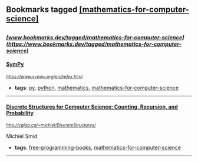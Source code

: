 ## Bookmarks tagged [[mathematics-for-computer-science]](https://www.bookmarks.dev/search?q=[mathematics-for-computer-science])

_<sup><sup>[www.bookmarks.dev/tagged/mathematics-for-computer-science](https://www.bookmarks.dev/tagged/mathematics-for-computer-science)</sup></sup>_
---
#### [SymPy](https://www.sympy.org/en/index.html)
_<sup>https://www.sympy.org/en/index.html</sup>_

* **tags**: [py](../tagged/py.md), [python](../tagged/python.md), [mathematics](../tagged/mathematics.md), [mathematics-for-computer-science](../tagged/mathematics-for-computer-science.md)
---
#### [Discrete Structures for Computer Science: Counting, Recursion, and Probability](http://cglab.ca/~michiel/DiscreteStructures/)
_<sup>http://cglab.ca/~michiel/DiscreteStructures/</sup>_

Michiel Smid
* **tags**: [free-programming-books](../tagged/free-programming-books.md), [mathematics-for-computer-science](../tagged/mathematics-for-computer-science.md)
---

